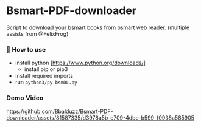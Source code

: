 # Bsmart-PDF-downloader
Script to download your bsmart books from bsmart web reader. (multiple assists from @FelixFrog)

### 📝 How to use
- install python [https://www.python.org/downloads/]
   - install pip or pip3
- install required imports
- run `python3/py bsmDL.py`

### Demo Video

https://github.com/Bbalduzz/Bsmart-PDF-downloader/assets/81587335/d3978a5b-c709-4dbe-b599-f0938a585905

